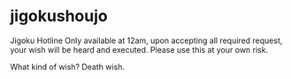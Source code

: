 # jigokushoujo

Jigoku Hotline
Only available at 12am, upon accepting all required request, your wish will be heard and executed.
Please use this at your own risk.

What kind of wish?
Death wish.
